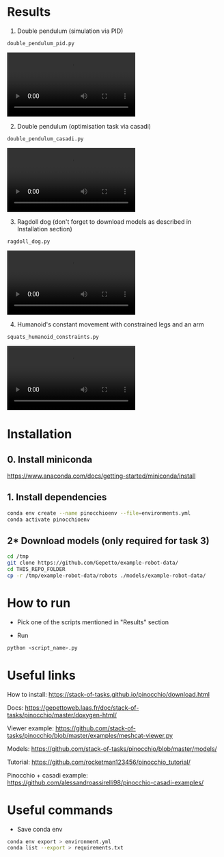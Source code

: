 # Results

1) Double pendulum (simulation via PID)

`double_pendulum_pid.py`

![Video](https://github.com/GIS-sys/MIPT25_2_Physics_Pinocchio/raw/refs/heads/main/out/showcase_double_pendulum_pid.mp4)

2) Double pendulum (optimisation task via casadi)

`double_pendulum_casadi.py`

![Video](https://github.com/GIS-sys/MIPT25_2_Physics_Pinocchio/raw/refs/heads/main/out/showcase_double_pendulum_casadi.mp4)

3) Ragdoll dog (don't forget to download models as described in Installation section)

`ragdoll_dog.py`

![Video](https://github.com/GIS-sys/MIPT25_2_Physics_Pinocchio/raw/refs/heads/main/out/showcase_ragdoll_dog.mp4)

4) Humanoid's constant movement with constrained legs and an arm

`squats_humanoid_constraints.py`

![Video](https://github.com/GIS-sys/MIPT25_2_Physics_Pinocchio/raw/refs/heads/main/out/showcase_squats_humanoid_constraints.mp4)



# Installation

## 0. Install miniconda

https://www.anaconda.com/docs/getting-started/miniconda/install

## 1. Install dependencies

```bash
conda env create --name pinocchioenv --file=environments.yml
conda activate pinocchioenv
```

## 2* Download models (only required for task 3)
```bash
cd /tmp
git clone https://github.com/Gepetto/example-robot-data/
cd THIS_REPO_FOLDER
cp -r /tmp/example-robot-data/robots ./models/example-robot-data/
```



# How to run

- Pick one of the scripts mentioned in "Results" section

- Run
```python
python <script_name>.py
```



# Useful links

How to install: https://stack-of-tasks.github.io/pinocchio/download.html

Docs: https://gepettoweb.laas.fr/doc/stack-of-tasks/pinocchio/master/doxygen-html/

Viewer example: https://github.com/stack-of-tasks/pinocchio/blob/master/examples/meshcat-viewer.py

Models: https://github.com/stack-of-tasks/pinocchio/blob/master/models/

Tutorial: https://github.com/rocketman123456/pinocchio_tutorial/

Pinocchio + casadi example: https://github.com/alessandroassirelli98/pinocchio-casadi-examples/



# Useful commands

- Save conda env

```bash
conda env export > environment.yml
conda list --export > requirements.txt
```

